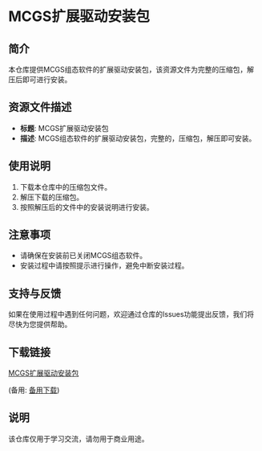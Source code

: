 # MCGS扩展驱动安装包

## 简介
本仓库提供MCGS组态软件的扩展驱动安装包，该资源文件为完整的压缩包，解压后即可进行安装。

## 资源文件描述
- **标题**: MCGS扩展驱动安装包
- **描述**: MCGS组态软件的扩展驱动安装包，完整的，压缩包，解压即可安装。

## 使用说明
1. 下载本仓库中的压缩包文件。
2. 解压下载的压缩包。
3. 按照解压后的文件中的安装说明进行安装。

## 注意事项
- 请确保在安装前已关闭MCGS组态软件。
- 安装过程中请按照提示进行操作，避免中断安装过程。

## 支持与反馈
如果在使用过程中遇到任何问题，欢迎通过仓库的Issues功能提出反馈，我们将尽快为您提供帮助。

## 下载链接
[MCGS扩展驱动安装包](https://pan.quark.cn/s/954c745d9b3c) 

(备用: [备用下载](https://pan.baidu.com/s/1EKUHQvFjeT44EYkaacW3Ew?pwd=ka5b))

## 说明

该仓库仅用于学习交流，请勿用于商业用途。
